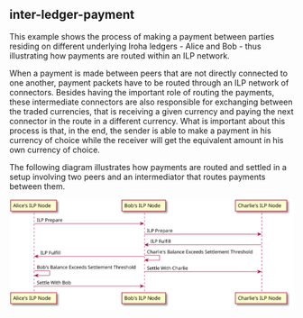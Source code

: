 ## inter-ledger-payment

This example shows the process of making a payment between parties residing on different underlying Iroha ledgers - Alice and Bob - thus illustrating how payments are routed within an ILP network.

When a payment is made between peers that are not directly connected to one another, payment packets have to be routed through an ILP network of connectors.
Besides having the important role of routing the payments, these intermediate connectors are also responsible for exchanging between the traded currencies, that is receiving a given currency and paying the next connector in the route in a different currency.
What is important about this process is that, in the end, the sender is able to make a payment in his currency of choice while the receiver will get the equivalent amount in his own currency of choice.

The following diagram illustrates how payments are routed and settled in a setup involving two peers and an intermediator that routes payments between them.

![Routing a payment](./images/route-payment.svg)
